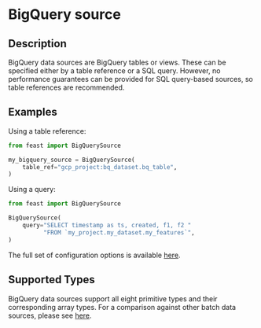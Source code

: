 # BigQuery source

## Description

BigQuery data sources are BigQuery tables or views.
These can be specified either by a table reference or a SQL query.
However, no performance guarantees can be provided for SQL query-based sources, so table references are recommended.

## Examples

Using a table reference:

```python
from feast import BigQuerySource

my_bigquery_source = BigQuerySource(
    table_ref="gcp_project:bq_dataset.bq_table",
)
```

Using a query:

```python
from feast import BigQuerySource

BigQuerySource(
    query="SELECT timestamp as ts, created, f1, f2 "
          "FROM `my_project.my_dataset.my_features`",
)
```

The full set of configuration options is available [here](https://rtd.feast.dev/en/latest/index.html#feast.infra.offline_stores.bigquery_source.BigQuerySource).

## Supported Types

BigQuery data sources support all eight primitive types and their corresponding array types.
For a comparison against other batch data sources, please see [here](overview.md#functionality-matrix).
